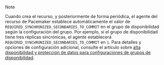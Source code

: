 >[!NOTE]
>Cuando crea el recurso, y posteriormente de forma periódica, el agente del recurso de Pacemaker establece automáticamente el valor de `REQUIRED_SYNCHRONIZED_SECONDARIES_TO_COMMIT` en el grupo de disponibilidad según la configuración del grupo. Por ejemplo, si el grupo de disponibilidad tiene tres réplicas sincrónicas, el agente establecerá `REQUIRED_SYNCHRONIZED_SECONDARIES_TO_COMMIT` en `1`. Para detalles y opciones de configuración adicional, consulte el artículo sobre [alta disponibilidad y protección de datos para configuraciones de grupos de disponibilidad](..\linux\sql-server-linux-availability-group-ha.md). 